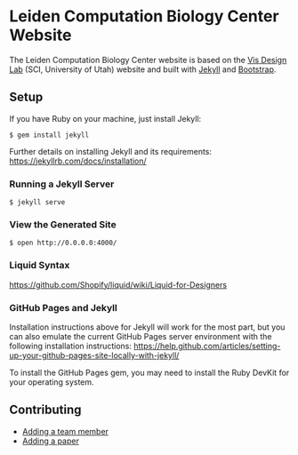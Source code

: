 # Leiden Computation Biology Center Website

The Leiden Computation Biology Center website is based on the [Vis Design Lab](http://vdl.sci.utah.edu) (SCI, University of Utah) website and built with [Jekyll](http://jekyllrb.com) and [Bootstrap](http://www.getbootstrap.com).

## Setup

If you have Ruby on your machine, just install Jekyll:

```ShellSession
$ gem install jekyll
```

Further details on installing Jekyll and its requirements:
https://jekyllrb.com/docs/installation/

### Running a Jekyll Server

```ShellSession
$ jekyll serve
```

### View the Generated Site

```ShellSession
$ open http://0.0.0.0:4000/
```

### Liquid Syntax

https://github.com/Shopify/liquid/wiki/Liquid-for-Designers

### GitHub Pages and Jekyll

Installation instructions above for Jekyll will work for the most part, but you can also emulate the current GitHub Pages server environment with the following installation instructions:
https://help.github.com/articles/setting-up-your-github-pages-site-locally-with-jekyll/

To install the GitHub Pages gem, you may need to install the Ruby DevKit for your operating system.

## Contributing

 * [Adding a team member](_persons/README.md)
 * [Adding a paper](_publications/README.md)

